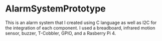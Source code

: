 # AlarmSystemPrototype
This is an alarm system that I created using C language as well as I2C for the integration of each component. I used a breadboard, infrared motion sensor, buzzer, T-Cobbler, GPIO, and a Rasberry Pi 4. 
